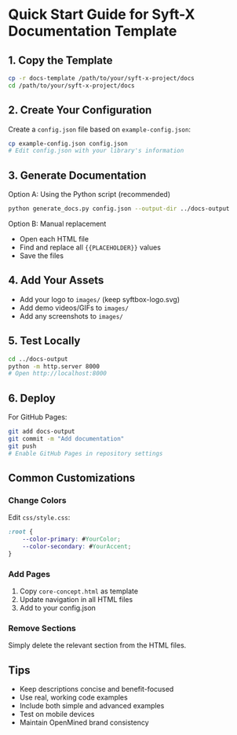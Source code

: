 # Quick Start Guide for Syft-X Documentation Template

## 1. Copy the Template

```bash
cp -r docs-template /path/to/your/syft-x-project/docs
cd /path/to/your/syft-x-project/docs
```

## 2. Create Your Configuration

Create a `config.json` file based on `example-config.json`:

```bash
cp example-config.json config.json
# Edit config.json with your library's information
```

## 3. Generate Documentation

Option A: Using the Python script (recommended)
```bash
python generate_docs.py config.json --output-dir ../docs-output
```

Option B: Manual replacement
- Open each HTML file
- Find and replace all `{{PLACEHOLDER}}` values
- Save the files

## 4. Add Your Assets

- Add your logo to `images/` (keep syftbox-logo.svg)
- Add demo videos/GIFs to `images/`
- Add any screenshots to `images/`

## 5. Test Locally

```bash
cd ../docs-output
python -m http.server 8000
# Open http://localhost:8000
```

## 6. Deploy

For GitHub Pages:
```bash
git add docs-output
git commit -m "Add documentation"
git push
# Enable GitHub Pages in repository settings
```

## Common Customizations

### Change Colors
Edit `css/style.css`:
```css
:root {
    --color-primary: #YourColor;
    --color-secondary: #YourAccent;
}
```

### Add Pages
1. Copy `core-concept.html` as template
2. Update navigation in all HTML files
3. Add to your config.json

### Remove Sections
Simply delete the relevant section from the HTML files.

## Tips

- Keep descriptions concise and benefit-focused
- Use real, working code examples
- Include both simple and advanced examples
- Test on mobile devices
- Maintain OpenMined brand consistency